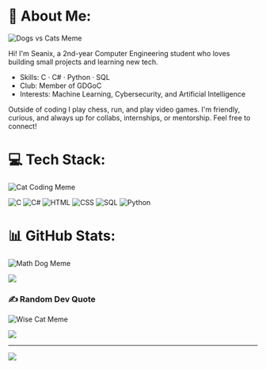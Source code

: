# 💫 About Me:
![Dogs vs Cats Meme](https://media.giphy.com/media/6uGhT1O4sxpi8/giphy.gif)

Hi! I'm Seanix, a 2nd-year Computer Engineering student who loves building small projects and learning new tech.

- Skills: C · C# · Python · SQL
- Club: Member of GDGoC
- Interests: Machine Learning, Cybersecurity, and Artificial Intelligence

Outside of coding I play chess, run, and play video games. I'm friendly, curious, and always up for collabs, internships, or mentorship.
Feel free to connect!

# 💻 Tech Stack:
![Cat Coding Meme](https://media.giphy.com/media/JIX9t2j0ZTN9S/giphy.gif)

![C](https://img.shields.io/badge/c-%2300599C.svg?style=for-the-badge&logo=c&logoColor=white) ![C#](https://img.shields.io/badge/c%23-%23239120.svg?style=for-the-badge&logo=csharp&logoColor=white) ![HTML](https://img.shields.io/badge/html5-%23E34F26.svg?style=for-the-badge&logo=html5&logoColor=white) ![CSS](https://img.shields.io/badge/css3-%231572B6.svg?style=for-the-badge&logo=css3&logoColor=white) ![SQL](https://img.shields.io/badge/sql-%230074D9.svg?style=for-the-badge&logo=mysql&logoColor=white) ![Python](https://img.shields.io/badge/python-%233776AB.svg?style=for-the-badge&logo=python&logoColor=white)

# 📊 GitHub Stats:
![Math Dog Meme](https://media.giphy.com/media/l0MYt5jPR6QX5pnqM/giphy.gif)

![](https://nirzak-streak-stats.vercel.app/?user=seanixreal&theme=dark&hide_border=false)<br/>

### ✍️ Random Dev Quote
![Wise Cat Meme](https://media.giphy.com/media/b6vQh1hG4Cq13/giphy.gif)

![](https://quotes-github-readme.vercel.app/api?type=horizontal&theme=radical)

---
[![](https://visitcount.itsvg.in/api?id=seanixreal&icon=0&color=0)](https://visitcount.itsvg.in)

<!-- Proudly created with GPRM ( https://gprm.itsvg.in ) -->